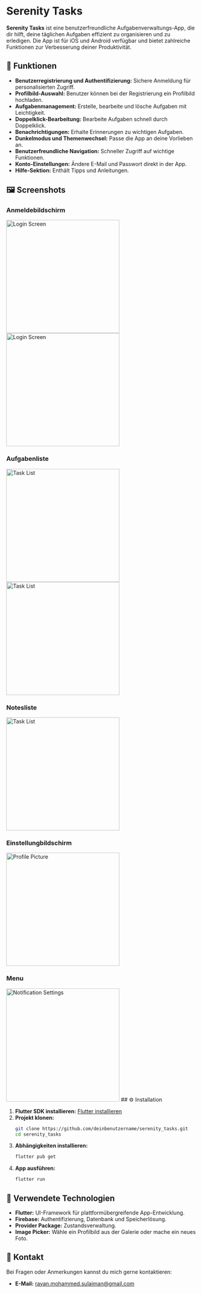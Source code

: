 # Serenity Tasks

**Serenity Tasks** ist eine benutzerfreundliche Aufgabenverwaltungs-App, die dir hilft, deine täglichen Aufgaben effizient zu organisieren und zu erledigen. Die App ist für iOS und Android verfügbar und bietet zahlreiche Funktionen zur Verbesserung deiner Produktivität.

## 📱 Funktionen

- **Benutzerregistrierung und Authentifizierung:** Sichere Anmeldung für personalisierten Zugriff.
- **Profilbild-Auswahl:** Benutzer können bei der Registrierung ein Profilbild hochladen.
- **Aufgabenmanagement:** Erstelle, bearbeite und lösche Aufgaben mit Leichtigkeit.
- **Doppelklick-Bearbeitung:** Bearbeite Aufgaben schnell durch Doppelklick.
- **Benachrichtigungen:** Erhalte Erinnerungen zu wichtigen Aufgaben.
- **Dunkelmodus und Themenwechsel:** Passe die App an deine Vorlieben an.
- **Benutzerfreundliche Navigation:** Schneller Zugriff auf wichtige Funktionen.
- **Konto-Einstellungen:** Ändere E-Mail und Passwort direkt in der App.
- **Hilfe-Sektion:** Enthält Tipps und Anleitungen.

## 🖼️ Screenshots

### Anmeldebildschirm
<img src="assets/images/screenshots/login_screen_dark_mode.jpeg" alt="Login Screen" width="300">
<img src="assets/images/screenshots/login_screen_light_mode.jpeg" alt="Login Screen" width="300">

### Aufgabenliste
<img src="assets/images/screenshots/task_list.jpeg" alt="Task List" width="300">
<img src="assets/images/screenshots/finished_screen.jpeg" alt="Task List" width="300">

### Notesliste
<img src="assets/images/screenshots/notes_screen.jpeg" alt="Task List" width="300">

### Einstellungbildschirm
<img src="assets/images/screenshots/setting_screen.jpeg" alt="Profile Picture" width="300">

### Menu
<img src="assets/images/screenshots/drawer.jpeg" alt="Notification Settings" width="300">
## ⚙️ Installation

1. **Flutter SDK installieren:** [Flutter installieren](https://flutter.dev/docs/get-started/install)
2. **Projekt klonen:**
    ```bash
    git clone https://github.com/deinbenutzername/serenity_tasks.git
    cd serenity_tasks
    ```
3. **Abhängigkeiten installieren:**
    ```bash
    flutter pub get
    ```
4. **App ausführen:**
    ```bash
    flutter run
    ```

## 🔧 Verwendete Technologien

- **Flutter:** UI-Framework für plattformübergreifende App-Entwicklung.
- **Firebase:** Authentifizierung, Datenbank und Speicherlösung.
- **Provider Package:** Zustandsverwaltung.
- **Image Picker:** Wähle ein Profilbild aus der Galerie oder mache ein neues Foto.

## 📧 Kontakt

Bei Fragen oder Anmerkungen kannst du mich gerne kontaktieren:
- **E-Mail:** [rayan.mohammed.sulaiman@gmail.com](mailto:rayan.mohammed.sulaiman@gmail.com)
